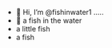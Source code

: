 - 👋 Hi, I’m @fishinwater1 .....
- 👋 a fish in the water
- a little fish
- a fish
<!---
fishinwater1/fishinwater1 is a ✨ special ✨ repository because its `README.md` (this file) appears on your GitHub profile.
You can click the Preview link to take a look at your changes.
--->
